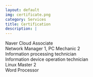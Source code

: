 ```yaml
---
layout: default
img: certificate.png
category: Services
title: Certification
description: |
---
```

Naver Cloud Associate<br>
Network Manager 1, PC Mechanic 2<br>
Information processing technician<br>
Information device operation technician<br>
Linux Master 2<br>
Word Processor<br>
